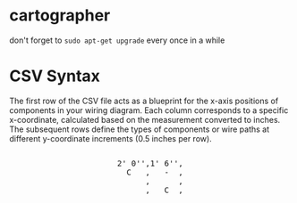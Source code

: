 <style>.wrapper {
  display: grid;
  grid-template-columns: repeat(8, 1fr);
  gap: 10px;
  grid-auto-rows: 100px;
  grid-template-areas:
    "a a a b b c c c"
    "a a a b b c c c"
    "a a a b b c c c"
    "a a a b b c c c";
  align-items: start;
}
.item1 {
  grid-area: a;
}
.item2 {
  grid-area: b;
}
.item3 {
  grid-area: c;
}
</style>
# cartographer

don't forget to `sudo apt-get upgrade` every once in a while

# CSV Syntax
The first row of the CSV file acts as a blueprint for the x-axis positions of components in your wiring diagram. Each column corresponds to a specific x-coordinate, calculated based on the measurement converted to inches. The subsequent rows define the types of components or wire paths at different y-coordinate increments (0.5 inches per row).
<div class="wrapper">
  <div class="item2"><pre>2' 0'',1' 6'',1' 0'',0' 6'',0' 0''
  C   ,   -  ,   B  ,   B  ,  C
      ,      ,   |  ,   |  ,
      ,   C  ,   ┘  ,   └  ,  C</pre>
  </div>
</div>